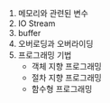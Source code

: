 1. 메모리와 관련된 변수 
2. IO Stream
3. buffer
4. 오버로딩과 오버라이딩
5. 프로그래밍 기법
    - 객체 지향 프로그래밍
    - 절차 지향 프로그래밍
    - 함수형 프로그래밍